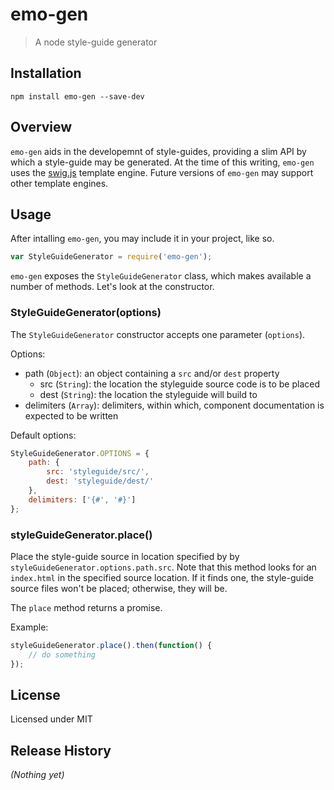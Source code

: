 # emo-gen

> A node style-guide generator

## Installation

```shell
npm install emo-gen --save-dev
```

## Overview

`emo-gen` aids in the developemnt of style-guides, providing a slim API by which a style-guide may be generated. At the time of this writing, `emo-gen` uses the [swig.js](http://paularmstrong.github.io/swig/) template engine. Future versions of `emo-gen` may support other template engines.

## Usage

After intalling `emo-gen`, you may include it in your project, like so.

```javascript
var StyleGuideGenerator = require('emo-gen');
```

`emo-gen` exposes the `StyleGuideGenerator` class, which makes available a number of methods. Let's look at the constructor.

### StyleGuideGenerator(options)

The `StyleGuideGenerator` constructor accepts one parameter (`options`).

Options:

- path (`Object`): an object containing a `src` and/or `dest` property
    - src (`String`): the location the styleguide source code is to be placed
    - dest (`String`): the location the styleguide will build to
- delimiters (`Array`): delimiters, within which, component documentation is expected to be written

Default options:

```javascript
StyleGuideGenerator.OPTIONS = {
    path: {
        src: 'styleguide/src/',
        dest: 'styleguide/dest/'
    },
    delimiters: ['{#', '#}']
};
```

### styleGuideGenerator.place()

Place the style-guide source in location specified by by `styleGuideGenerator.options.path.src`. Note that this method looks for an `index.html` in the specified source location. If it finds one, the style-guide source files won't be placed; otherwise, they will be.

The `place` method returns a promise.

Example:

```javascript
styleGuideGenerator.place().then(function() {
    // do something
});
```

## License

Licensed under MIT

## Release History
_(Nothing yet)_
